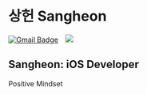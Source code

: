 # 상헌 Sangheon
[![Gmail Badge](https://img.shields.io/badge/Gmail-d14836?style=flat-square&logo=Gmail&logoColor=white&link=mailto:sangheon0724@gmail.com)](mailto:sangheon0724@gmail.com)
</a>
<a href="https://sanghun0724.github.io/">
    <img 
        src="https://img.shields.io/badge/-GitHub%20Blog-black?style=flat&logo=github-mark&link=https://sanghun0724.github.io/"
        style="height : auto; margin-left : 10px; margin-right : 10px;"/>
</a>
## Sangheon: iOS Developer
Positive Mindset
